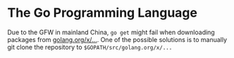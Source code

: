 # The Go Programming Language

Due to the GFW in mainland China, `go get` might fail when downloading packages from [golang.org/x/...](https://golang.org/x/). One of the possible solutions is to manually git clone the repository to `$GOPATH/src/golang.org/x/...`
